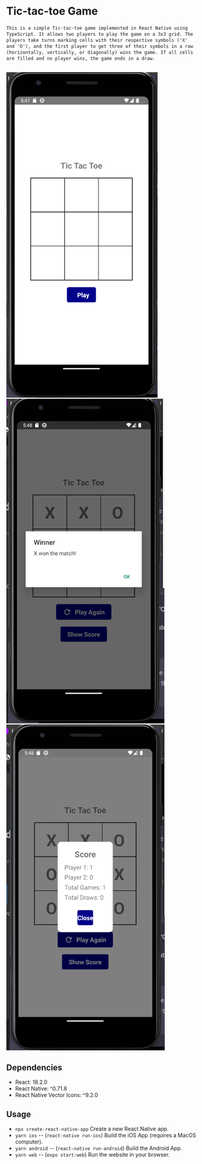 # Tic-tac-toe Game
```
This is a simple Tic-tac-toe game implemented in React Native using TypeScript. It allows two players to play the game on a 3x3 grid. The players take turns marking cells with their respective symbols ('X' and 'O'), and the first player to get three of their symbols in a row (horizontally, vertically, or diagonally) wins the game. If all cells are filled and no player wins, the game ends in a draw.

```

##
![Screen 1](./screenshots/1.png)
![Screen 2](./screenshots/2.png)
![Screen 3](./screenshots/3.png)

## Dependencies

- React: 18.2.0
- React Native: ^0.71.8
- React Native Vector Icons: ^9.2.0

## Usage

- `npx create-react-native-app` Create a new React Native app.
- `yarn ios` -- (`react-native run-ios`) Build the iOS App (requires a MacOS computer).
- `yarn android` -- (`react-native run-android`) Build the Android App.
- `yarn web` -- (`expo start:web`) Run the website in your browser.

